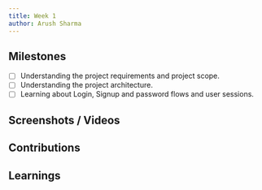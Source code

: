 ```yaml
---
title: Week 1
author: Arush Sharma  
---
```


## Milestones
- [ ] Understanding the project requirements and project scope.
- [ ] Understanding the project architecture.
- [ ] Learning about Login, Signup and password flows and user sessions.

## Screenshots / Videos 

## Contributions

## Learnings

